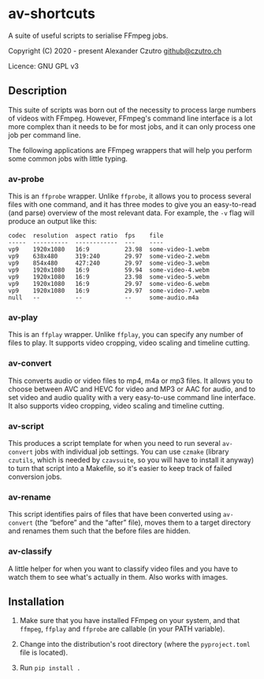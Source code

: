 # av-shortcuts

A suite of useful scripts to serialise FFmpeg jobs.

Copyright (C) 2020 - present  Alexander Czutro <github@czutro.ch>

Licence: GNU GPL v3

## Description

This suite of scripts was born out of the necessity to process large numbers of
videos with FFmpeg.  However, FFmpeg's command line interface is a lot more 
complex than it needs to be for most jobs, and it can only process one job per 
command line.  

The following applications are FFmpeg wrappers that will help you perform some
common jobs with little typing.

### av-probe

This is an `ffprobe` wrapper.  Unlike `ffprobe`, it allows you to process
several files with one command, and it has three modes to give you an
easy-to-read (and parse) overview of the most relevant data.
For example, the `-v` flag will produce an output like this:

    codec  resolution  aspect ratio  fps    file
    -----  ----------  ------------  ---    ----
    vp9    1920x1080   16:9          23.98  some-video-1.webm
    vp9    638x480     319:240       29.97  some-video-2.webm
    vp9    854x480     427:240       29.97  some-video-3.webm
    vp9    1920x1080   16:9          59.94  some-video-4.webm
    vp9    1920x1080   16:9          23.98  some-video-5.webm
    vp9    1920x1080   16:9          29.97  some-video-6.webm
    vp9    1920x1080   16:9          29.97  some-video-7.webm
    null   --          --            --     some-audio.m4a

### av-play

This is an `ffplay` wrapper.  Unlike `ffplay`, you can specify any number of 
files to play.  It supports video cropping, video scaling and timeline cutting.

### av-convert

This converts audio or video files to mp4, m4a or mp3 files.  It allows you to 
choose between AVC and HEVC for video and MP3 or AAC for audio, and to set video 
and audio quality with a very easy-to-use command line interface.  It also
supports video cropping, video scaling and timeline cutting.

### av-script

This produces a script template for when you need to run several `av-convert`
jobs with individual job settings.  You can use `czmake` (library `czutils`, 
which is needed by `czavsuite`, so you will have to install it anyway) to turn 
that script into a Makefile, so it's easier to keep track of failed conversion 
jobs.

### av-rename

This script identifies pairs of files that have been converted using
`av-convert` (the “before” and the “after” file), moves them to a target
directory and renames them such that the before files are hidden.

### av-classify

A little helper for when you want to classify video files and you have to watch
them to see what's actually in them.  Also works with images.

## Installation

1. Make sure that you have installed FFmpeg on your system, and that `ffmpeg`,
   `ffplay` and `ffprobe` are callable (in your PATH variable).

2. Change into the distribution's root directory (where the `pyproject.toml`
   file is located).

3. Run `pip install .` 
